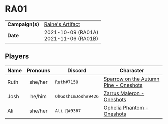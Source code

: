 # RA01

|||
| --- | --- |
| **Campaign(s)** | [Raine's Artifact](../campaigns/O2-raines-artifact.md) | session.3
| **Date** | 2021-10-09 (RA01A)<br>2021-11-06 (RA01B) |

## Players

| Name | Pronouns | Discord | Character |
| --- |:---:| --- | --- |
| Ruth | she/her | `Ruth#7150` | [Sparrow on the Autumn Pine - Oneshots](../characters/non-astarus/os-sparrow-on-the-autumn-pine.md) |
| Josh | he/him | `OhGoshImJosh#9426` | [Zarrus Maleron - Oneshots](../characters/non-astarus/os-zarrus-maleron.md) |
| Ali | she/her | `Ali 🦧#9367` | [Ophelia Phantom - Oneshots](../characters/non-astarus/os-ophelia-phantom.md) |
